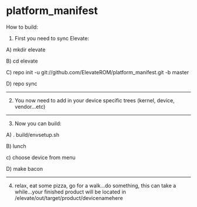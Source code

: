platform_manifest
=================
How to build:

1) First you need to sync Elevate:

  A) mkdir elevate
  
  B) cd elevate
  
  C) repo init -u git://github.com/ElevateROM/platform_manifest.git -b master
  
  D) repo sync
  
  *************

2) You now need to add in your device specific trees (kernel, device, vendor...etc)

  *************

3) Now you can build:

 A) . build/envsetup.sh
 
 B) lunch
 
 c) choose device from menu
 
 D) make bacon

  *************

4) relax, eat some pizza, go for a walk...do something, this can take a while...your finished product will be located in /elevate/out/target/product/devicenamehere